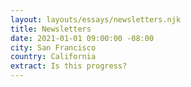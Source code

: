 ```yaml
---
layout: layouts/essays/newsletters.njk
title: Newsletters
date: 2021-01-01 09:00:00 -08:00
city: San Francisco
country: California
extract: Is this progress?
---
```

